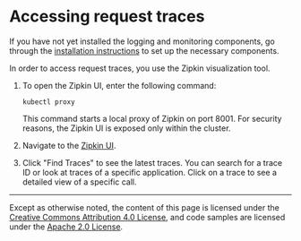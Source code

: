 # Accessing request traces

If you have not yet installed the logging and monitoring components, go through
the [installation instructions](./installing-logging-metrics-traces.md) to set
up the necessary components.

In order to access request traces, you use the Zipkin visualization tool.

1.  To open the Zipkin UI, enter the following command:

    ```shell
    kubectl proxy
    ```

    This command starts a local proxy of Zipkin on port 8001. For security
    reasons, the Zipkin UI is exposed only within the cluster.

1.  Navigate to the
    [Zipkin UI](http://localhost:8001/api/v1/namespaces/istio-system/services/zipkin:9411/proxy/zipkin/).

1.  Click "Find Traces" to see the latest traces. You can search for a trace ID
    or look at traces of a specific application. Click on a trace to see a
    detailed view of a specific call.

<!--TODO: Consider adding a video here. -->

---

Except as otherwise noted, the content of this page is licensed under the
[Creative Commons Attribution 4.0 License](https://creativecommons.org/licenses/by/4.0/),
and code samples are licensed under the
[Apache 2.0 License](https://www.apache.org/licenses/LICENSE-2.0).
